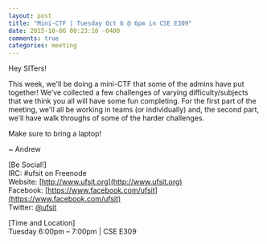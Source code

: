```yaml
---
layout: post
title: "Mini-CTF | Tuesday Oct 6 @ 6pm in CSE E309"
date: 2015-10-06 00:23:10 -0400
comments: true
categories: meeting
---
```


Hey SITers!

This week, we'll be doing a mini-CTF that some of the admins have put together! We've collected a few challenges of varying difficulty/subjects that we think you all will have some fun completing. For the first part of the meeting, we'll all be working in teams (or individually) and, the second part, we'll have walk throughs of some of the harder challenges.

<!-- MORE -->

Make sure to bring a laptop!

~ Andrew

[Be Social!]  
IRC: #ufsit on Freenode  
Website: [http://www.ufsit.org](http://www.ufsit.org)  
Facebook: [https://www.facebook.com/ufsit](https://www.facebook.com/ufsit)  
Twitter: [@ufsit](https://twitter.com/ufsit)

[Time and Location]  
Tuesday 6:00pm – 7:00pm | CSE E309
